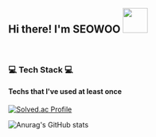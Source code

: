 <h2 align="left">
 <abc>
  <br>Hi there! I'm SEOWOO <img src="https://media.giphy.com/media/hof5uMY0nBwxyjY9S2/giphy.gif" width="50"><br>
 </abc>
</h2> 
<!-- <h3> 😊😴🫶👩🏻‍💻👗🍀🌻🌙🥞🥛🎻💻💛 </h3> -->  
<br/ >  
<h3> 💻 Tech Stack 💻</h3>
<h4> Techs that I've used at least once</h4>
<!-- 
<p>
  <img src="https://img.shields.io/badge/python-3670A0?style=flat-square&logo=Python&logoColor=ffdd54"/></a>&nbsp 
  <img src="https://img.shields.io/badge/javascript-%23323330.svg?style=flat-square&logo=JavaScript&logoColor=%23F7DF1E"/></a>&nbsp 
  <img src="https://img.shields.io/badge/Solidity-%23363636.svg?style=lat-square&logo=solidity&logoColor=white"/></a>&nbsp 
  <img src="https://img.shields.io/badge/go-%2300ADD8.svg?style=lat-square&logo=go&logoColor=white"/></a>&nbsp <br>
  <img src="https://img.shields.io/badge/C-A8B9CC?style=flat-square&logo=C&logoColor=white"/></a>&nbsp 
  <img src="https://img.shields.io/badge/C++-00599C?style=flat-square&logo=C%2B%2B&logoColor=white"/></a>&nbsp 
  <img src="https://img.shields.io/badge/Java-007396?style=flat-square&logo=Java&logoColor=white"/></a>&nbsp 
  <img src="https://img.shields.io/badge/r-%23276DC3.svg?style=flat-square&logo=r&logoColor=white"/></a>&nbsp <br>
  <br/>
  <img src="https://img.shields.io/badge/react-%2320232a.svg?style=flat-square&logo=react&logoColor=%2361DAFB"/></a>&nbsp 
  <img src="https://img.shields.io/badge/hyperledger-2F3134?style=flat-square&logo=hyperledger&logoColor=white"/></a>&nbsp 
  <img src="https://img.shields.io/badge/Postman-FF6C37?style=lat-square&logo=postman&logoColor=white"/></a>&nbsp 
  <img src="https://img.shields.io/badge/JSON-000000?style=flat-square&logo=JSON&logoColor=white"/></a>&nbsp <br> 
  <br/>
  <img src="https://img.shields.io/badge/MySQL-4479A1?style=flat-square&logo=MySQL&logoColor=white"/></a>&nbsp 
  <img src="https://img.shields.io/badge/postgres-%23316192.svg?style=flat-square&logo=postgresql&logoColor=white"/></a>&nbsp <br> 
  <br/>
  <img src="https://img.shields.io/badge/Visual%20Studio%20Code-0078d7.svg?style=flat-square&logo=visual-studio-code&logoColor=white"/></a>&nbsp 
  <img src="https://img.shields.io/badge/IntelliJIDEA-000000.svg?style=flat-square&logo=intellij-idea&logoColor=white"/></a>&nbsp <br> 
  <br/>
  <img src="https://img.shields.io/badge/LeetCode-000000?style=fflat-square&logo=LeetCode&logoColor=#d16c06"/></a>&nbsp <br> 
  <br/> --> 
<!--   <img src="https://img.shields.io/badge/macOS-000000?style=flat-square&logo=macOS&logoColor=white"/></a>&nbsp 
  <img src="https://img.shields.io/badge/Windows-0078D6?style=flat-square&logo=Windows&logoColor=white"/></a>&nbsp 
  <img src="https://img.shields.io/badge/Linux-FCC624?style=flat-square&logo=Linux&logoColor=white"/></a>&nbsp<br><br> -->
</p>
 
[![Solved.ac Profile](http://mazassumnida.wtf/api/v2/generate_badge?boj=tegfsl)](https://solved.ac/tegfsl)<br/>

![Anurag's GitHub stats](https://github-readme-stats.vercel.app/api?username=seowlee&show_icons=true&theme=highcontrast) 
<!-- ![Top Langs](https://github-readme-stats.vercel.app/api/top-langs/?username=seowlee&layout=compact&theme=highcontrast) -->
  
</div>  
<!--
**seowlee/seowlee** is a ✨ _special_ ✨ repository because its `README.md` (this file) appears on your GitHub profile.

Here are some ideas to get you started:

- 🔭 I’m currently working on ...
- 🌱 I’m currently learning ...
- 👯 I’m looking to collaborate on ...
- 🤔 I’m looking for help with ...
- 💬 Ask me about ...
- 📫 How to reach me: ...
- 😄 Pronouns: ...
- ⚡ Fun fact: ...
-->
